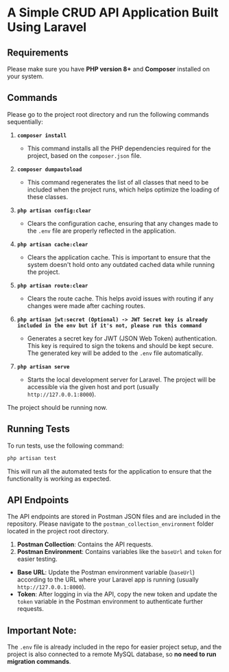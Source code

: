 
# A Simple CRUD API Application Built Using Laravel

## Requirements
Please make sure you have **PHP version 8+** and **Composer** installed on your system.

## Commands

Please go to the project root directory and run the following commands sequentially:

1. **`composer install`**
   - This command installs all the PHP dependencies required for the project, based on the `composer.json` file.

2. **`composer dumpautoload`**
   - This command regenerates the list of all classes that need to be included when the project runs, which helps optimize the loading of these classes.

3. **`php artisan config:clear`**
   - Clears the configuration cache, ensuring that any changes made to the `.env` file are properly reflected in the application.

4. **`php artisan cache:clear`**
   - Clears the application cache. This is important to ensure that the system doesn't hold onto any outdated cached data while running the project.

5. **`php artisan route:clear`**
   - Clears the route cache. This helps avoid issues with routing if any changes were made after caching routes.

6. **`php artisan jwt:secret (Optional) -> JWT Secret key is already included in the env but if it's not, please run this command`**
   - Generates a secret key for JWT (JSON Web Token) authentication. This key is required to sign the tokens and should be kept secure. The generated key will be added to the `.env` file automatically.

7. **`php artisan serve`**
   - Starts the local development server for Laravel. The project will be accessible via the given host and port (usually `http://127.0.0.1:8000`).

The project should be running now.

## Running Tests

To run tests, use the following command:
```bash
php artisan test
```
This will run all the automated tests for the application to ensure that the functionality is working as expected.

## API Endpoints

The API endpoints are stored in Postman JSON files and are included in the repository. Please navigate to the `postman_collection_environment` folder located in the project root directory.

1. **Postman Collection**: Contains the API requests.
2. **Postman Environment**: Contains variables like the `baseUrl` and `token` for easier testing.

- **Base URL**: Update the Postman environment variable (`baseUrl`) according to the URL where your Laravel app is running (usually `http://127.0.0.1:8000`).
- **Token**: After logging in via the API, copy the new token and update the `token` variable in the Postman environment to authenticate further requests.

## Important Note:
The `.env` file is already included in the repo for easier project setup, and the project is also connected to a remote MySQL database, so **no need to run migration commands**.